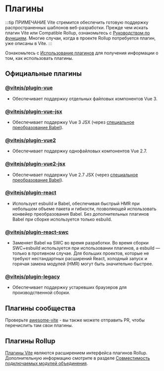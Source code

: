 # Плагины

:::tip ПРИМЕЧАНИЕ
Vite стремится обеспечить готовую поддержку распространенных шаблонов веб-разработки. Прежде чем искать плагин Vite или Compatible Rollup, ознакомьтесь с [Руководством по функциям](../guide/features.md). Многие случаи, когда в проекте Rollup потребуется плагин, уже описаны в Vite.
:::

Ознакомьтесь с [Использование плагинов](../guide/using-plugins) для получения информации о том, как использовать плагины.

## Официальные плагины

### [@vitejs/plugin-vue](https://github.com/vitejs/vite-plugin-vue/tree/main/packages/plugin-vue)

- Обеспечивает поддержку отдельных файловых компонентов Vue 3.

### [@vitejs/plugin-vue-jsx](https://github.com/vitejs/vite-plugin-vue/tree/main/packages/plugin-vue-jsx)

- Обеспечивает поддержку Vue 3 JSX (через [специальное преобразование Babel](https://github.com/vuejs/jsx-next)).

### [@vitejs/plugin-vue2](https://github.com/vitejs/vite-plugin-vue2)

- Обеспечивает поддержку однофайловых компонентов Vue 2.7.

### [@vitejs/plugin-vue2-jsx](https://github.com/vitejs/vite-plugin-vue2-jsx)

- Обеспечивает поддержку Vue 2.7 JSX (через [специальное преобразование Babel](https://github.com/vuejs/jsx-vue2/)).

### [@vitejs/plugin-react](https://github.com/vitejs/vite-plugin-react/tree/main/packages/plugin-react)

- Использует esbuild и Babel, обеспечивая быстрый HMR при небольшом объеме пакета и гибкости, позволяющей использовать конвейер преобразования Babel. Без дополнительных плагинов Babel при сборке используется только esbuild.

### [@vitejs/plugin-react-swc](https://github.com/vitejs/vite-plugin-react-swc)

- Заменяет Babel на SWC во время разработки. Во время сборки SWC+esbuild используется при использовании плагинов, а esbuild — только в противном случае. Для больших проектов, которые не требуют нестандартных расширений React, холодный запуск и горячая замена модулей (HMR) могут быть значительно быстрее.

### [@vitejs/plugin-legacy](https://github.com/vitejs/vite/tree/main/packages/plugin-legacy)

- Обеспечивает поддержку устаревших браузеров для производственной сборки.

## Плагины сообщества

Проверьте [awesome-vite](https://github.com/vitejs/awesome-vite#plugins) - вы также можете отправить PR, чтобы перечислить там свои плагины.

## Плагины Rollup

[Плагины Vite](../guide/api-plugin) являются расширением интерфейса плагинов Rollup. Дополнительную информацию смотрите в разделе [Совместимость подключаемых модулей объединения](../guide/api-plugin#rollup-plugin-compatibility).
